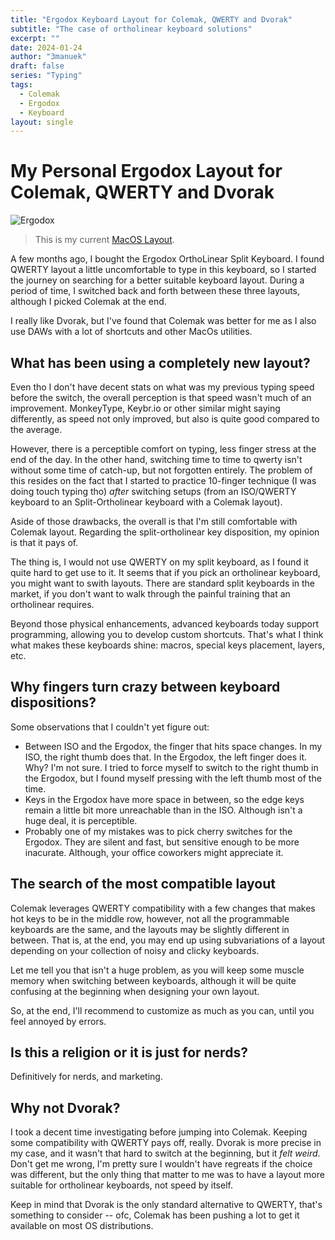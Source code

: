 ```yaml
---
title: "Ergodox Keyboard Layout for Colemak, QWERTY and Dvorak"
subtitle: "The case of ortholinear keyboard solutions"
excerpt: ""
date: 2024-01-24
author: "3manuek"
draft: false
series: "Typing"
tags:
  - Colemak
  - Ergodox
  - Keyboard
layout: single
---
```


# My Personal Ergodox Layout for Colemak, QWERTY and Dvorak

![Ergodox](/images/posts/ergodox.png)

> This is my current [MacOS Layout](https://configure.zsa.io/ergodox-ez/layouts/GLL7M/latest/0).

A few months ago, I bought the Ergodox OrthoLinear Split Keyboard. I found QWERTY layout a little uncomfortable to type in this keyboard, so I started the journey on searching for a better suitable keyboard layout. During a period of time, I switched back and forth between these three layouts, although I picked Colemak at the end.

I really like Dvorak, but I've found that Colemak was better for me as I also use DAWs with a lot of shortcuts and other MacOs utilities.

## What has been using a completely new layout?

Even tho I don't have decent stats on what was my previous typing speed before the switch, the overall perception is that speed wasn't much of an improvement. MonkeyType, Keybr.io or other similar might saying differently, as speed not only improved, but also is quite good compared to the average. 


However, there is a perceptible comfort on typing, less finger stress at the end of the day. In the other hand, switching time to time to qwerty isn't without some time of catch-up, but not forgotten entirely. The problem of this resides on the fact that I started to practice 10-finger technique (I was doing touch typing tho) _after_ switching setups (from an ISO/QWERTY keyboard to an Split-Ortholinear keyboard with a Colemak layout). 

Aside of those drawbacks, the overall is that I'm still comfortable with Colemak layout. Regarding the split-ortholinear key disposition, my opinion is that it pays of. 

The thing is, I would not use QWERTY on my split keyboard, as I found it quite hard to get use to it. It seems that if you pick an ortholinear keyboard, you might want to swith layouts. There are standard split keyboards in the market, if you don't want to walk through the painful training that an ortholinear requires.

Beyond those physical enhancements, advanced keyboards today support programming, allowing you to develop custom shortcuts. That's what I think what makes these keyboards shine: macros, special keys placement, layers, etc. 


## Why fingers turn crazy between keyboard dispositions?

Some observations that I couldn't yet figure out:

- Between ISO and the Ergodox, the finger that hits space changes. In my ISO, the right thumb does that. In the Ergodox, the left finger does it. Why? I'm not sure. I tried to force myself to switch to the right thumb in the Ergodox, but I found myself pressing with the left thumb most of the time.
- Keys in the Ergodox have more space in between, so the edge keys remain a little bit more unreachable than in the ISO. Although isn't a huge deal, it is perceptible.
- Probably one of my mistakes was to pick cherry switches for the Ergodox. They are silent and fast, but sensitive enough to be more inacurate. Although, your office coworkers might appreciate it. 


## The search of the most compatible layout

Colemak leverages QWERTY compatibility with a few changes that makes hot keys to be in the middle row, however, not all the programmable keyboards are the same, and the layouts may be slightly different in between. That is, at the end, you may end up using subvariations of a layout depending on your collection of noisy and clicky keyboards.

Let me tell you that isn't a huge problem, as you will keep some muscle memory when switching between keyboards, although it will be quite confusing at the beginning when designing your own layout.

So, at the end, I'll recommend to customize as much as you can, until you feel annoyed by errors. 

## Is this a religion or it is just for nerds?

Definitively for nerds, and marketing. 

## Why not Dvorak?

I took a decent time investigating before jumping into Colemak. Keeping some compatibility with QWERTY pays off, really. Dvorak is more precise in my case, and it wasn't that hard to switch at the beginning, but it _felt weird_. Don't get me wrong, I'm pretty sure I wouldn't have regreats if the choice was different, but the only thing that matter to me was to have a layout more suitable for ortholinear keyboards, not speed by itself.

Keep in mind that Dvorak is the only standard alternative to QWERTY, that's something to consider -- ofc, Colemak has been pushing a lot to get it available on most OS distributions.



